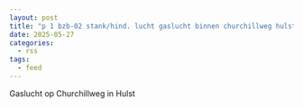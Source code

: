 ```yaml
---
layout: post
title: "p 1 bzb-02 stank/hind. lucht gaslucht binnen churchillweg hulst 196730"
date: 2025-05-27
categories: 
  - rss
tags: 
  - feed
---
```


Gaslucht op Churchillweg in Hulst
